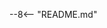 <!-- https://github.com/mkdocs/mkdocs/issues/2879 -->
<!-- Snippets scissors to replicate content of README.md here -->
--8<-- "README.md"
